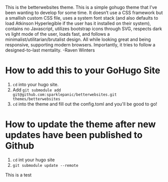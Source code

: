 This is the betterwebsites theme. This is a simple gohugo theme that I’ve been wanting to develop for some time. It doesn’t use a CSS framework but a smallish custom CSS file, uses a system font stack (and also defaults to load Atkinson Hyperlegible if the user has it installed on their system), contains no Javascript, utilizes bootstrap icons through SVG, respects dark vs light mode of the user, loads fast, and follows a minimalist/utilitarian/brutalist design. All while looking great and being responsive, supporting modern browsers. Importantly, it tries to follow a designed-to-last mentality. -Raven Winters

# How to add this to your GoHugo Site

1. `cd` into your hugo site.
2. Add `git submodule add git@github.com:sparklepanic/betterwebsites.git themes/betterwebsites`
3. `cd` into the theme and fill out the config.toml and you'll be good to go!

# How to update the theme after new updates have been published to Github

1. `cd` int your hugo site
2. `git submodule update --remote`

This is a test
